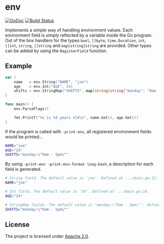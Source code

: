 
# env

[![GoDoc](https://godoc.org/github.com/simia-tech/env?status.svg)](https://godoc.org/github.com/simia-tech/env) [![Build Status](https://travis-ci.org/simia-tech/env.svg?branch=master)](https://travis-ci.org/simia-tech/env)

Implements a simple way of handling environment values. Each environment field is simply reflected by a
variable inside the Go program. Out of the box handlers for the types `bool`, `[]byte`, `time.Duration`,
`int`, `[]int`, `string`, `[]string` and `map[string]string` are provided. Other types can be added by using
the `RegisterField` function.

## Example

```go
var (
    name   = env.String("NAME", "joe")
    age    = env.Int("AGE", 24)
    shifts = env.StringMap("SHIFTS", map[string]string{"monday": "9am - 5pm"})
)

func main() {
    env.ParseFlags()

    fmt.Printf("%s is %d years old\n", name.Get(), age.Get())
}
```

If the program is called with `-print-env`, all registered environment fields would be printed...

```bash
NAME="joe"
AGE="24"
SHIFTS="monday:\"9am - 5pm\""
```

By using `-print-env -print-env-format long-bash`, a description for each field is generated.

```bash
# String field. The default value is 'joe'. Defined at .../main.go:11.
NAME="joe"

# Int field. The default value is '24'. Defined at .../main.go:10.
AGE="24"

# StringMap fields. The default value is 'monday:\"9am - 5pm\"'. Defined at .../main.go:9.
SHIFTS="monday:\"9am - 5pm\""
```

## License

The project is licensed under [Apache 2.0](http://www.apache.org/licenses/LICENSE-2.0).

